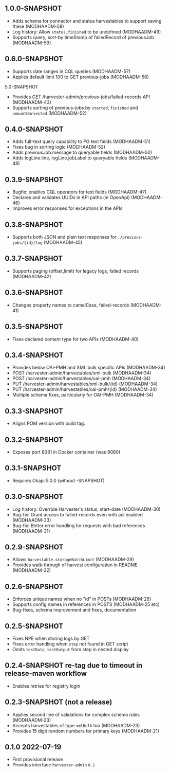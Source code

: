 ## 1.0.0-SNAPSHOT

* Adds schema for connector and status harvestables to support saving these (MODHAADM-58)
* Log history: Allow `status.finished` to be undefined (MODHAADM-49)
* Supports query, sort-by timeStamp of failedRecord of previousJob (MODHAADM-59)

## 0.6.0-SNAPSHOT

* Supports date ranges in CQL queries (MODHAADM-57)
* Applies default limit 100 to GET previous-jobs (MODHAADM-56)

5.0-SNAPSHOT

* Provides GET /harvester-admin/previous-jobs/failed-records API (MODHAADM-43)
* Supports sorting of previous-jobs by `started`, `finished` and `amountHarvested` (MODHAADM-52)

## 0.4.0-SNAPSHOT

* Adds full-text query capability to PG text fields (MODHAADM-51)
* Fixes bug in sorting logic (MODHAADM-52)
* Adds previousJob.message to queryable fields (MODHAADM-50)
* Adds logLine.line, logLine.jobLabel to queryable fields (MODHAADM-48) 

## 0.3.9-SNAPSHOT

* Bugfix: enables CQL operators for text fields (MODHAADM-47)
* Declares and validates UUIDs in API paths (in OpenApi)  (MODHAADM-46)
* Improves error responses for exceptions in the APIs 

## 0.3.8-SNAPSHOT

* Supports both JSON and plain text responses for `./previous-jobs/{id}/log` (MODHAADM-45)

## 0.3.7-SNAPSHOT

* Supports paging (offset,limit) for legacy logs, failed records (MODHAADM-42)

## 0.3.6-SNAPSHOT

* Changes property names to camelCase, failed-records (MODHAADM-41)

## 0.3.5-SNAPSHOT

* Fixes declared content type for two APIs (MODHAADM-40)

## 0.3.4-SNAPSHOT

* Provides below OAI-PMH and XML bulk specific APIs (MODHAADM-34)
* POST /harvester-admin/harvestables/xml-bulk (MODHAADM-34)
* POST /harvester-admin/harvestables/oai-pmh (MODHAADM-34)
* PUT /harvester-admin/harvestables/xml-bulk/{id} (MODHAADM-34)
* PUT /harvester-admin/harvestables/oai-pmh/{id} (MODHAADM-34)
* Multiple schema fixes, particularly for OAI-PMH (MODHAADM-34)

## 0.3.3-SNAPSHOT

* Aligns POM version with build tag.

## 0.3.2-SNAPSHOT

* Exposes port 8081 in Docker container (was 8080)

## 0.3.1-SNAPSHOT

* Requires Okapi 5.0.0 (without -SNAPSHOT)

## 0.3.0-SNAPSHOT

* Log history: Override Harvester's status, start-date (MODHAADM-30)
* Bug-fix: Grant access to failed-records even with acl enabled (MODHAADM-33)
* Bug-fix: Better error handling for requests with bad references (MODHAADM-31)

## 0.2.9-SNAPSHOT

* Allows `harvestable.storageBatchLimit` (MODHAADM-29)
* Provides walk-through of harvest configuration in README (MODHAADM-22)

## 0.2.6-SNAPSHOT

* Enforces unique names when no "id" in POSTs (MODHAADM-26)
* Supports config names in references in POSTS (MODHAADM-25 etc)
* Bug-fixes, schema improvement and fixes, documentation

## 0.2.5-SNAPSHOT

* Fixes NPE when storing logs by GET
* Fixes error handling when `step` not found in GET script
* Omits `testData`, `testOutput` from step in nested display 

## 0.2.4-SNAPSHOT re-tag due to timeout in release-maven workflow

* Enables retries for registry login

## 0.2.3-SNAPSHOT (not a release)

* Applies second line of validations for complex schema rules (MODHAADM-23)
* Accepts harvestables of type `xmlBulk` too (MODHAADM-23)
* Provides 15 digit random numbers for primary keys (MODHAADM-21)

## 0.1.0 2022-07-19

* First provisional release
* Provides interface `harvester-admin` `0.1`

